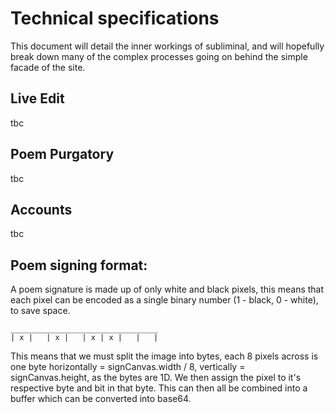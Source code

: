 # Technical specifications
This document will detail the inner workings of subliminal, and will hopefully break down many of the complex processes going on behind the simple facade of the site.

## Live Edit
tbc

## Poem Purgatory
tbc

## Accounts
tbc

## Poem signing format:
A poem signature is made up of only white and black pixels, this means that each pixel can be encoded as a single binary number (1 - black, 0 - white), to save space.

```
_________________________________
| x |   | x |   | x | x |   |   |
```

This means that we must split the image into bytes, each 8 pixels across is one byte horizontally = signCanvas.width / 8, vertically = signCanvas.height, as the bytes are 1D. We then assign the pixel to it's respective byte and bit in that byte. This can then all be combined into a buffer which can be converted into base64.
